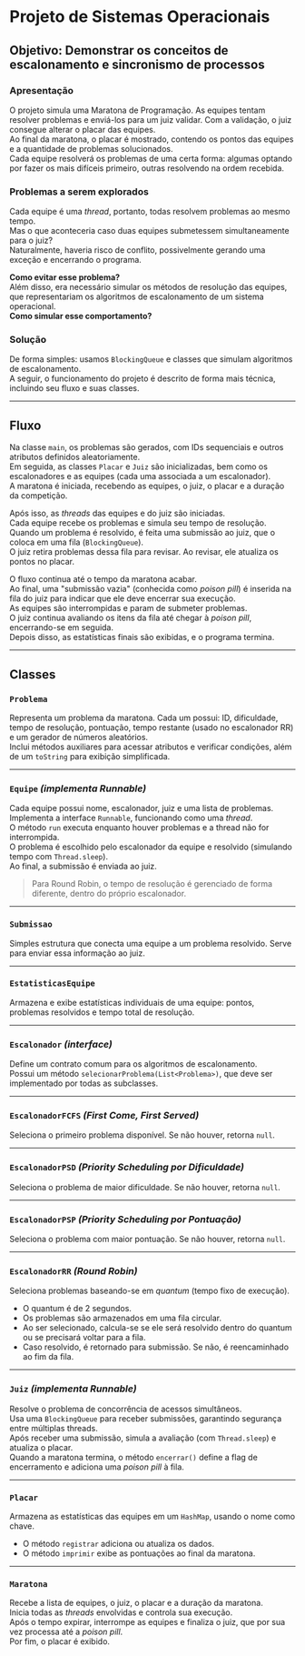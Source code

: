 # Projeto de Sistemas Operacionais
## Objetivo: Demonstrar os conceitos de escalonamento e sincronismo de processos

### Apresentação
O projeto simula uma Maratona de Programação. As equipes tentam resolver problemas e enviá-los para um juiz validar. Com a validação, o juiz consegue alterar o placar das equipes.  
Ao final da maratona, o placar é mostrado, contendo os pontos das equipes e a quantidade de problemas solucionados.  
Cada equipe resolverá os problemas de uma certa forma: algumas optando por fazer os mais difíceis primeiro, outras resolvendo na ordem recebida.

### Problemas a serem explorados
Cada equipe é uma *thread*, portanto, todas resolvem problemas ao mesmo tempo.  
Mas o que aconteceria caso duas equipes submetessem simultaneamente para o juiz?  
Naturalmente, haveria risco de conflito, possivelmente gerando uma exceção e encerrando o programa.

**Como evitar esse problema?**  
Além disso, era necessário simular os métodos de resolução das equipes, que representariam os algoritmos de escalonamento de um sistema operacional.  
**Como simular esse comportamento?**

### Solução
De forma simples: usamos `BlockingQueue` e classes que simulam algoritmos de escalonamento.  
A seguir, o funcionamento do projeto é descrito de forma mais técnica, incluindo seu fluxo e suas classes.

---

## Fluxo
Na classe `main`, os problemas são gerados, com IDs sequenciais e outros atributos definidos aleatoriamente.  
Em seguida, as classes `Placar` e `Juiz` são inicializadas, bem como os escalonadores e as equipes (cada uma associada a um escalonador).  
A maratona é iniciada, recebendo as equipes, o juiz, o placar e a duração da competição.

Após isso, as *threads* das equipes e do juiz são iniciadas.  
Cada equipe recebe os problemas e simula seu tempo de resolução. Quando um problema é resolvido, é feita uma submissão ao juiz, que o coloca em uma fila (`BlockingQueue`).  
O juiz retira problemas dessa fila para revisar. Ao revisar, ele atualiza os pontos no placar.

O fluxo continua até o tempo da maratona acabar.  
Ao final, uma "submissão vazia" (conhecida como *poison pill*) é inserida na fila do juiz para indicar que ele deve encerrar sua execução.  
As equipes são interrompidas e param de submeter problemas.  
O juiz continua avaliando os itens da fila até chegar à *poison pill*, encerrando-se em seguida.  
Depois disso, as estatísticas finais são exibidas, e o programa termina.

---

## Classes

### `Problema`
Representa um problema da maratona. Cada um possui: ID, dificuldade, tempo de resolução, pontuação, tempo restante (usado no escalonador RR) e um gerador de números aleatórios.  
Inclui métodos auxiliares para acessar atributos e verificar condições, além de um `toString` para exibição simplificada.

---

### `Equipe` *(implementa Runnable)*
Cada equipe possui nome, escalonador, juiz e uma lista de problemas.  
Implementa a interface `Runnable`, funcionando como uma *thread*.  
O método `run` executa enquanto houver problemas e a thread não for interrompida.  
O problema é escolhido pelo escalonador da equipe e resolvido (simulando tempo com `Thread.sleep`).  
Ao final, a submissão é enviada ao juiz.

> Para Round Robin, o tempo de resolução é gerenciado de forma diferente, dentro do próprio escalonador.

---

### `Submissao`
Simples estrutura que conecta uma equipe a um problema resolvido. Serve para enviar essa informação ao juiz.

---

### `EstatisticasEquipe`
Armazena e exibe estatísticas individuais de uma equipe: pontos, problemas resolvidos e tempo total de resolução.

---

### `Escalonador` *(interface)*
Define um contrato comum para os algoritmos de escalonamento.  
Possui um método `selecionarProblema(List<Problema>)`, que deve ser implementado por todas as subclasses.

---

### `EscalonadorFCFS` *(First Come, First Served)*
Seleciona o primeiro problema disponível. Se não houver, retorna `null`.

---

### `EscalonadorPSD` *(Priority Scheduling por Dificuldade)*
Seleciona o problema de maior dificuldade. Se não houver, retorna `null`.

---

### `EscalonadorPSP` *(Priority Scheduling por Pontuação)*
Seleciona o problema com maior pontuação. Se não houver, retorna `null`.

---

### `EscalonadorRR` *(Round Robin)*
Seleciona problemas baseando-se em *quantum* (tempo fixo de execução).
- O quantum é de 2 segundos.
- Os problemas são armazenados em uma fila circular.
- Ao ser selecionado, calcula-se se ele será resolvido dentro do quantum ou se precisará voltar para a fila.
- Caso resolvido, é retornado para submissão. Se não, é reencaminhado ao fim da fila.

---

### `Juiz` *(implementa Runnable)*
Resolve o problema de concorrência de acessos simultâneos.  
Usa uma `BlockingQueue` para receber submissões, garantindo segurança entre múltiplas threads.  
Após receber uma submissão, simula a avaliação (com `Thread.sleep`) e atualiza o placar.  
Quando a maratona termina, o método `encerrar()` define a flag de encerramento e adiciona uma *poison pill* à fila.

---

### `Placar`
Armazena as estatísticas das equipes em um `HashMap`, usando o nome como chave.
- O método `registrar` adiciona ou atualiza os dados.
- O método `imprimir` exibe as pontuações ao final da maratona.

---

### `Maratona`
Recebe a lista de equipes, o juiz, o placar e a duração da maratona.  
Inicia todas as *threads* envolvidas e controla sua execução.  
Após o tempo expirar, interrompe as equipes e finaliza o juiz, que por sua vez processa até a *poison pill*.  
Por fim, o placar é exibido.
